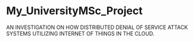 # My_UniversityMSc_Project
AN INVESTIGATION ON HOW DISTRIBUTED DENIAL OF SERVICE ATTACK SYSTEMS UTILIZING INTERNET OF THINGS IN THE CLOUD.
